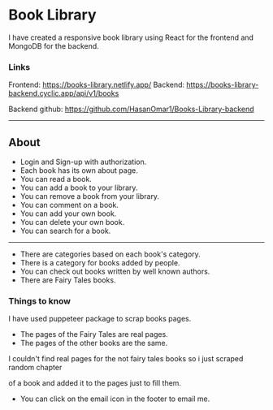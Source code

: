 # Book Library

I have created a responsive book library using React for the frontend and MongoDB for the backend.

### Links

Frontend: https://books-library.netlify.app/
Backend: https://books-library-backend.cyclic.app/api/v1/books

Backend github: https://github.com/HasanOmar1/Books-Library-backend

---

## About

- Login and Sign-up with authorization.
- Each book has its own about page.
- You can read a book.
- You can add a book to your library.
- You can remove a book from your library.
- You can comment on a book.
- You can add your own book.
- You can delete your own book.
- You can search for a book.

---

- There are categories based on each book's category.
- There is a category for books added by people.
- You can check out books written by well known authors.
- There are Fairy Tales books.

### Things to know

I have used puppeteer package to scrap books pages.

- The pages of the Fairy Tales are real pages.
- The pages of the other books are the same.

I couldn't find real pages for the not fairy tales books so i just scraped random chapter

of a book and added it to the pages just to fill them.

- You can click on the email icon in the footer to email me.
